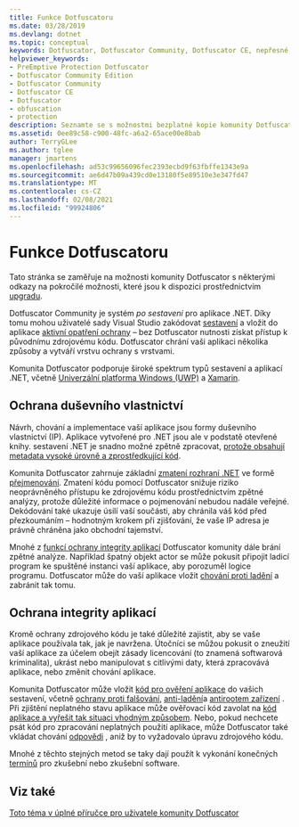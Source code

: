 ```yaml
---
title: Funkce Dotfuscatoru
ms.date: 03/28/2019
ms.devlang: dotnet
ms.topic: conceptual
keywords: Dotfuscator, Dotfuscator Community, Dotfuscator CE, nepřesné, bezplatná řešení, preventivní ochrana, ochrana, Community Edition, zmatene, .NET, free, Visual Studio 2017, Visual Studio 2019, Visual Studio, Visual Studio
helpviewer_keywords:
- PreEmptive Protection Dotfuscator
- Dotfuscator Community Edition
- Dotfuscator Community
- Dotfuscator CE
- Dotfuscator
- obfuscation
- protection
description: Seznamte se s možnostmi bezplatné kopie komunity Dotfuscator, která je součástí sady Visual Studio.
ms.assetid: 0ee89c58-c900-48fc-a6a2-65ace00e8bab
author: TerryGLee
ms.author: tglee
manager: jmartens
ms.openlocfilehash: ad53c99656096fec2393ecbd9f63fbffe1343e9a
ms.sourcegitcommit: ae6d47b09a439cd0e13180f5e89510e3e347fd47
ms.translationtype: MT
ms.contentlocale: cs-CZ
ms.lasthandoff: 02/08/2021
ms.locfileid: "99924806"
---
```

# <a name="capabilities-of-dotfuscator"></a>Funkce Dotfuscatoru

Tato stránka se zaměřuje na možnosti komunity Dotfuscator s některými odkazy na pokročilé možnosti, které jsou k dispozici prostřednictvím [upgradu][upgrades].

Dotfuscator Community je systém *po sestavení* pro aplikace .NET.
Díky tomu mohou uživatelé sady Visual Studio zakódovat [sestavení][obfuscation] a vložit do aplikace [aktivní opatření ochrany][checks] – bez Dotfuscator nutnosti získat přístup k původnímu zdrojovému kódu.
Dotfuscator chrání vaši aplikaci několika způsoby a vytváří vrstvu ochrany s vrstvami.

Komunita Dotfuscator podporuje široké spektrum typů sestavení a aplikací .NET, včetně [Univerzální platforma Windows (UWP)][uwp] a [Xamarin][xamarin].

## <a name="intellectual-property-protection"></a>Ochrana duševního vlastnictví

Návrh, chování a implementace vaší aplikace jsou formy duševního vlastnictví (IP).
Aplikace vytvořené pro .NET jsou ale v podstatě otevřené knihy. sestavení .NET je snadno možné zpětně zpracovat, [protože obsahují metadata vysoké úrovně a zprostředkující kód][assemblies].

Komunita Dotfuscator zahrnuje základní [zmatení rozhraní .NET][obfuscation] ve formě [přejmenování][renaming].
Zmatení kódu pomocí Dotfuscator snižuje riziko neoprávněného přístupu ke zdrojovému kódu prostřednictvím zpětné analýzy, protože důležité informace o pojmenování nebudou nadále veřejné.
Dekódování také ukazuje úsilí vaší součásti, aby chránila váš kód před přezkoumáním – hodnotným krokem při zjišťování, že vaše IP adresa je právně chráněna jako obchodní tajemství.

Mnohé z [funkcí ochrany integrity aplikací](#application-integrity-protection) Dotfuscator komunity dále brání zpětné analýze.
Například špatný objekt actor se může pokusit připojit ladicí program ke spuštěné instanci vaší aplikace, aby porozuměl logice programu.
Dotfuscator může do vaší aplikace vložit [chování proti ladění][debug] a zabránit tak tomu.

## <a name="application-integrity-protection"></a>Ochrana integrity aplikací

Kromě ochrany zdrojového kódu je také důležité zajistit, aby se vaše aplikace používala tak, jak je navržena.
Útočníci se můžou pokusit o zneužití vaší aplikace za účelem obejít zásady licencování (to znamená softwarová kriminalita), ukrást nebo manipulovat s citlivými daty, která zpracovává aplikace, nebo změnit chování aplikace.

Komunita Dotfuscator může vložit [kód pro ověření aplikace][checks] do vašich sestavení, včetně [ochrany proti falšování][tamper], [anti-ladění][debug]a [antirootem zařízení][root] .
Při zjištění neplatného stavu aplikace může ověřovací kód zavolat na [kód aplikace a vyřešit tak situaci vhodným způsobem][check-app].
Nebo, pokud nechcete psát kód pro zpracování neplatných použití aplikace, může Dotfuscator také vkládat chování [odpovědi][check-action] , aniž by to vyžadovalo úpravu zdrojového kódu.

Mnohé z těchto stejných metod se taky dají použít k vykonání konečných [termínů][shelflife] pro zkušební nebo zkušební software.

## <a name="see-also"></a>Viz také

[Toto téma v úplné příručce pro uživatele komunity Dotfuscator][full]

<!-- Copyright © 2019 PreEmptive Solutions, LLC -->

[assemblies]:  /dotnet/standard/assembly-format
[uwp]:  https://www.preemptive.com/blog/article/856-uwp-applications-in-dotfuscator-ce/91-dotfuscator-ce
[xamarin]:  https://www.preemptive.com/obfuscating-xamarin-with-dotfuscator

[upgrades]:  upgrades.md

[obfuscation]:  https://www.preemptive.com/dotfuscator/ce/docs/help/obfuscation_overview.html
[renaming]:  https://www.preemptive.com/dotfuscator/ce/docs/help/obfuscation_renaming.html

[checks]:  https://www.preemptive.com/dotfuscator/ce/docs/help/checks_overview.html
[check-app]:  https://www.preemptive.com/dotfuscator/ce/docs/help/checks_overview.html#app-notification
[check-action]:  https://www.preemptive.com/dotfuscator/ce/docs/help/checks_overview.html#action

[tamper]:  https://www.preemptive.com/dotfuscator/ce/docs/help/checks_tamper.html
[debug]:  https://www.preemptive.com/dotfuscator/ce/docs/help/checks_debug.html
[root]: https://www.preemptive.com/dotfuscator/ce/docs/help/checks_root.html
[shelflife]:  https://www.preemptive.com/dotfuscator/ce/docs/help/checks_shelflife.html

[full]:  https://www.preemptive.com/dotfuscator/ce/docs/help/intro_capabilities.html
